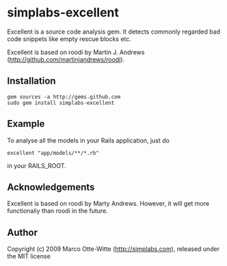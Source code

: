 simplabs-excellent
==================

Excellent is a source code analysis gem. It detects commonly regarded bad code snippets
like empty rescue blocks etc.

Excellent is based on roodi by Martin J. Andrews (http://github.com/martinjandrews/roodi).

Installation
------------

    gem sources -a http://gems.github.com
    sudo gem install simplabs-excellent

Example
-------

To analyse all the models in your Rails application, just do

    excellent "app/models/**/*.rb"

in your RAILS_ROOT.

Acknowledgements
----------------

Excellent is based on roodi by Marty Andrews. However, it will get more functionaliy than roodi in the future.

Author
------

Copyright (c) 2009 Marco Otte-Witte (http://simplabs.com), released under the MIT license
